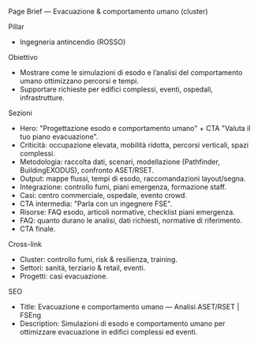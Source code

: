 Page Brief — Evacuazione & comportamento umano (cluster)

Pillar
- Ingegneria antincendio (ROSSO)

Obiettivo
- Mostrare come le simulazioni di esodo e l’analisi del comportamento umano ottimizzano percorsi e tempi.
- Supportare richieste per edifici complessi, eventi, ospedali, infrastrutture.

Sezioni
- Hero: "Progettazione esodo e comportamento umano" + CTA "Valuta il tuo piano evacuazione".
- Criticità: occupazione elevata, mobilità ridotta, percorsi verticali, spazi complessi.
- Metodologia: raccolta dati, scenari, modellazione (Pathfinder, BuildingEXODUS), confronto ASET/RSET.
- Output: mappe flussi, tempi di esodo, raccomandazioni layout/segna.
- Integrazione: controllo fumi, piani emergenza, formazione staff.
- Casi: centro commerciale, ospedale, evento crowd.
- CTA intermedia: "Parla con un ingegnere FSE".
- Risorse: FAQ esodo, articoli normative, checklist piani emergenza.
- FAQ: quanto durano le analisi, dati richiesti, normative di riferimento.
- CTA finale.

Cross-link
- Cluster: controllo fumi, risk & resilienza, training.
- Settori: sanità, terziario & retail, eventi.
- Progetti: casi evacuazione.

SEO
- Title: Evacuazione e comportamento umano — Analisi ASET/RSET | FSEng
- Description: Simulazioni di esodo e comportamento umano per ottimizzare evacuazione in edifici complessi ed eventi.

